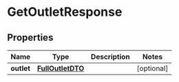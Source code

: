 

# GetOutletResponse

## Properties

Name | Type | Description | Notes
------------ | ------------- | ------------- | -------------
**outlet** | [**FullOutletDTO**](FullOutletDTO.md) |  |  [optional]




